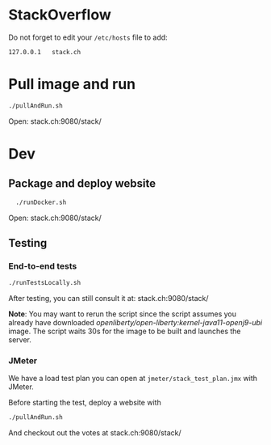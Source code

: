 # StackOverflow
Do not forget to edit your `/etc/hosts` file to add:
```
127.0.0.1	stack.ch
```

# Pull image and run
```bash
./pullAndRun.sh
```
Open: stack.ch:9080/stack/
# Dev
## Package and deploy website
```bash
  ./runDocker.sh
```
Open: stack.ch:9080/stack/
## Testing
### End-to-end tests
```bash
./runTestsLocally.sh
```
After testing, you can still consult it at: stack.ch:9080/stack/

**Note**: You may want to rerun the script since the script assumes you already have downloaded *openliberty/open-liberty:kernel-java11-openj9-ubi* image. The script waits 30s for the image to be built and launches the server. 
### JMeter
We have a load test plan you can open at `jmeter/stack_test_plan.jmx` with JMeter.

Before starting the test, deploy a website with
```bash
./pullAndRun.sh
```
And checkout out the votes at stack.ch:9080/stack/
